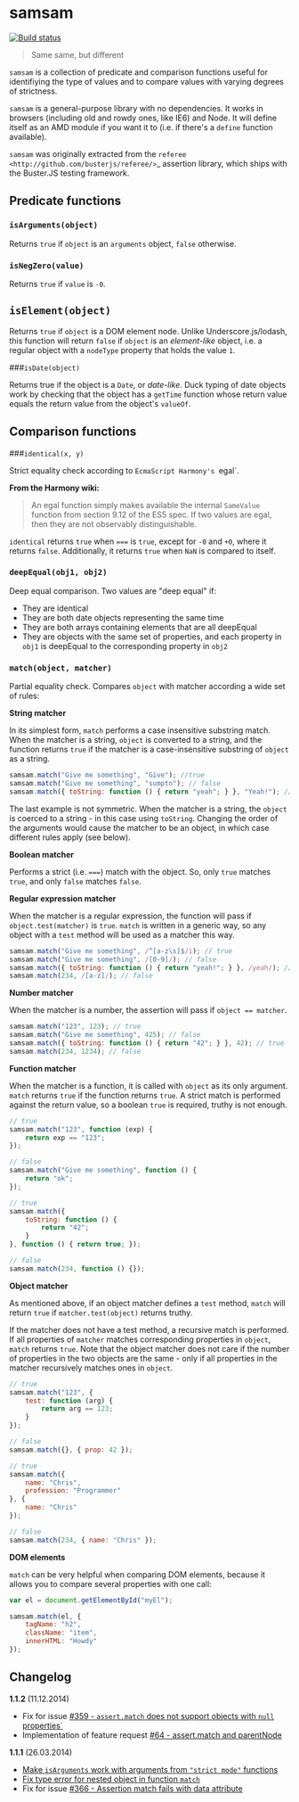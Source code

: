 # samsam

[![Build status](https://secure.travis-ci.org/busterjs/samsam.png?branch=master)](http://travis-ci.org/busterjs/samsam)

> Same same, but different

`samsam` is a collection of predicate and comparison functions useful for
identifiying the type of values and to compare values with varying degrees of
strictness.

`samsam` is a general-purpose library with no dependencies. It works in browsers
(including old and rowdy ones, like IE6) and Node. It will define itself as an
AMD module if you want it to (i.e. if there's a `define` function available).

`samsam` was originally extracted from the
`referee <http://github.com/busterjs/referee/>`_ assertion library, which
ships with the Buster.JS testing framework.


## Predicate functions


### `isArguments(object)`

Returns `true` if `object` is an `arguments` object, `false` otherwise.


### `isNegZero(value)`

Returns `true` if `value` is `-0`.


## `isElement(object)`

Returns `true` if `object` is a DOM element node. Unlike
Underscore.js/lodash, this function will return `false` if `object` is an
*element-like* object, i.e. a regular object with a `nodeType` property that
holds the value `1`.


###`isDate(object)`

Returns true if the object is a `Date`, or *date-like*. Duck typing of date
objects work by checking that the object has a `getTime` function whose return
value equals the return value from the object's `valueOf`.


## Comparison functions


###`identical(x, y)`

Strict equality check according to `EcmaScript Harmony's `egal`.

**From the Harmony wiki:**

> An egal function simply makes available the internal `SameValue` function
from section 9.12 of the ES5 spec. If two values are egal, then they are not
observably distinguishable.

`identical` returns `true` when `===` is `true`, except for `-0` and
`+0`, where it returns `false`. Additionally, it returns `true` when
`NaN` is compared to itself.


### `deepEqual(obj1, obj2)`

Deep equal comparison. Two values are "deep equal" if:

* They are identical
* They are both date objects representing the same time
* They are both arrays containing elements that are all deepEqual
* They are objects with the same set of properties, and each property
  in `obj1` is deepEqual to the corresponding property in `obj2`


### `match(object, matcher)`

Partial equality check. Compares `object` with matcher according a wide set of
rules:


**String matcher**

In its simplest form, `match` performs a case insensitive substring match.
When the matcher is a string, `object` is converted to a string, and the
function returns `true` if the matcher is a case-insensitive substring of
`object` as a string.

```javascript
samsam.match("Give me something", "Give"); //true
samsam.match("Give me something", "sumptn"); // false
samsam.match({ toString: function () { return "yeah"; } }, "Yeah!"); // true
```

The last example is not symmetric. When the matcher is a string, the `object`
is coerced to a string - in this case using `toString`. Changing the order of
the arguments would cause the matcher to be an object, in which case different
rules apply (see below).


**Boolean matcher**

Performs a strict (i.e. `===`) match with the object. So, only `true`
matches `true`, and only `false` matches `false`.


**Regular expression matcher**

When the matcher is a regular expression, the function will pass if
`object.test(matcher)` is `true`. `match` is written in a generic way, so
any object with a `test` method will be used as a matcher this way.

```javascript
samsam.match("Give me something", /^[a-z\s]$/i); // true
samsam.match("Give me something", /[0-9]/); // false
samsam.match({ toString: function () { return "yeah!"; } }, /yeah/); // true
samsam.match(234, /[a-z]/); // false
```


**Number matcher**

When the matcher is a number, the assertion will pass if `object == matcher`.

```javascript
samsam.match("123", 123); // true
samsam.match("Give me something", 425); // false
samsam.match({ toString: function () { return "42"; } }, 42); // true
samsam.match(234, 1234); // false
```


**Function matcher**

When the matcher is a function, it is called with `object` as its only
argument. `match` returns `true` if the function returns `true`. A strict
match is performed against the return value, so a boolean `true` is required,
truthy is not enough.

```javascript
// true
samsam.match("123", function (exp) {
    return exp == "123";
});

// false
samsam.match("Give me something", function () {
    return "ok";
});

// true
samsam.match({
    toString: function () {
        return "42";
    }
}, function () { return true; });

// false
samsam.match(234, function () {});
```


**Object matcher**

As mentioned above, if an object matcher defines a `test` method, `match`
will return `true` if `matcher.test(object)` returns truthy.

If the matcher does not have a test method, a recursive match is performed. If
all properties of `matcher` matches corresponding properties in `object`,
`match` returns `true`. Note that the object matcher does not care if the
number of properties in the two objects are the same - only if all properties in
the matcher recursively matches ones in `object`.

```javascript
// true
samsam.match("123", {
    test: function (arg) {
        return arg == 123;
    }
});

// false
samsam.match({}, { prop: 42 });

// true
samsam.match({
    name: "Chris",
    profession: "Programmer"
}, {
    name: "Chris"
});

// false
samsam.match(234, { name: "Chris" });
```


**DOM elements**

`match` can be very helpful when comparing DOM elements, because it allows
you to compare several properties with one call:

```javascript
var el = document.getElementById("myEl");

samsam.match(el, {
    tagName: "h2",
    className: "item",
    innerHTML: "Howdy"
});
```


## Changelog

**1.1.2** (11.12.2014)

* Fix for issue [#359 - `assert.match` does not support objects with `null` properties`](https://github.com/busterjs/buster/issues/359)
* Implementation of feature request [#64 - assert.match and parentNode](https://github.com/busterjs/buster/issues/64)

**1.1.1** (26.03.2014)

* [Make `isArguments` work with arguments from `"strict mode"` functions](https://github.com/busterjs/samsam/commit/72903613af90f39474f8388ed8957eaea4cf46ae)
* [Fix type error for nested object in function `match`](https://github.com/busterjs/samsam/commit/9d3420a11e9b3c65559945e60ca56980820db20f)
* Fix for issue [#366 - Assertion match fails with data attribute](https://github.com/busterjs/buster/issues/366)
